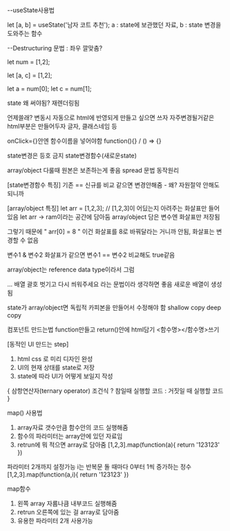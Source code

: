 --useState사용법

let [a, b] = useState('남자 코트 추천');
a : state에 보관했던 자료, b : state 변경을 도와주는 함수

--Destructuring 문법 : 좌우 깔맞춤?

let num = [1,2];

let [a, c] = [1,2];

let a = num[0];
let c = num[1];

state 왜 써야됨?
재렌더링됨

언제쓸래?
변동시 자동으로 html에 반영되게 만들고 싶으면 쓰자
자주변경될거같은 html부분은 만들어두자
글자, 클래스네임 등


onClick={}안엔 함수이름을 넣어야함
function(){} / () => {}

state변경은 등호 금지
state변경함수(새로운state)

array/object 다룰때 원본은 보존하는게 좋음
spread 문법 
동작원리

[state변경함수 특징]
기존 == 신규를 비교 같으면 변경안해줌 - 왜? 자원절약 안해도되니까

[array/object 특징]
let arr = [1,2,3]; // [1,2,3]이 어딨는지 아려주는 화살표만 들어있음
let arr -> ram이라는 공간에 담아둠
array/object 담은 변수엔 화살표만 저장됨

그렇기 때문에 " arr[0] = 8 " 이건 화살표를 8로 바꿔달라는 거니까 안됨, 화살표는 변경할 수 없음

변수1 & 변수2 화살표가 같으면 변수1 == 변수2 비교해도 true같음

array/object는 reference data type이라서 그럼

... 배열 괄호 벗기고 다시 씌워주세요 라는 문법이라 생각하면 좋음
새로운 배열이 생성됨

state가 array/object면 독립적 카피본을 만들어서 수정해야 함 
shallow copy
deep copy

컴포넌트 만드는법
function만들고
return()안에 html담기
<함수명></함수명>쓰기

[동적인 UI 만드는 step]
1. html css 로 미리 디자인 완성
2. UI의 현재 상태를 state로 저장
3. state에 따라 UI가 어떻게 보일지 작성

{
    삼항연산자(ternary operator)
    조건식 ? 참일때 실행할 코드 : 거짓일 때 실행할 코드
}

map() 사용법
1. array자료 갯수만큼 함수안의 코드 실행해줌
2. 함수의 파라미터는 array안에 있던 자료임
3. retrun에 뭐 적으면 array로 담아줌
[1,2,3].map(function(a){
    return '123123'
})

파라미터 2개까지 설정가능
i는 반복문 돌 때마다 0부터 1씩 증가하는 정수
[1,2,3].map(function(a,i){
    return '123123'
})

map함수
1. 왼쪽 array 자룜나큼 내부코드 실행해줌
2. retrun 오른쪽에 있는 걸 array로 담아줌
3. 유용한 파라미터 2개 사용가능